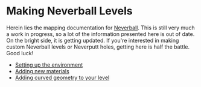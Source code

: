 # Making Neverball Levels

Herein lies the mapping documentation for [Neverball](http://neverball.org). This is still very much a work in progress, so a lot of the information presented here is out of date. On the bright side, it is getting updated. If you're interested in making custom Neverball levels or Neverputt holes, getting here is half the battle. Good luck!

* [Setting up the environment](Setup.md)
* [Adding new materials](Materials.md)
* [Adding curved geometry to your level](Curve.md)

